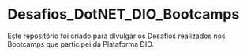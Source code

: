 # Desafios_DotNET_DIO_Bootcamps
Este repositório foi criado para divulgar os Desafios realizados nos Bootcamps que participei da Plataforma DIO.
